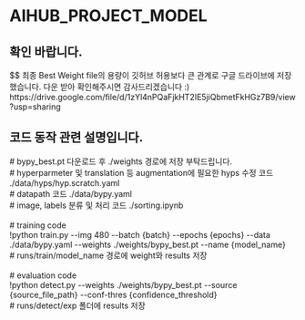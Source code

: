 # AIHUB_PROJECT_MODEL

<h2>확인 바랍니다.</h2>
$$ 최종 Best Weight file의 용량이 깃허브 허용보다 큰 관계로 구글 드라이브에 저장했습니다. 다운 받아 확인해주시면 감사드리겠습니다 :) <br>
https://drive.google.com/file/d/1zYl4nPQaFjkHT2IE5jiQbmetFkHGz7B9/view?usp=sharing  <br>

<h2>코드 동작 관련 설명입니다.</h2>
<span>
  # bypy_best.pt 다운로드 후 ./weights 경로에 저장 부탁드립니다. <br>
  # hyperparmeter 및 translation 등 augmentation에 필요한 hyps 수정 코드 ./data/hyps/hyp.scratch.yaml <br>
  # datapath 코드 ./data/bypy.yaml <br>
  # image, labels 분류 및 처리 코드 ./sorting.ipynb <br><br>
  # training code <br>
  !python train.py --img 480 --batch {batch} --epochs {epochs} --data ./data/bypy.yaml --weights ./weights/bypy_best.pt --name {model_name} <br>
  # runs/train/model_name 경로에 weight와 results 저장 <br><br>
  # evaluation code <br>
  !python detect.py --weights ./weights/bypy_best.pt --source {source_file_path} --conf-thres {confidence_threshold} <br>
  # runs/detect/exp 폴더에 results 저장 <br>
</span>
